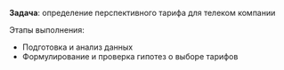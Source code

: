 <p><b>Задача</b>: определение перспективного тарифа для телеком компании
</p>

<p>Этапы выполнения:</p>
<ul>
  <li>Подготовка и анализ данных</li>
  <li>Формулирование и проверка гипотез о выборе тарифов </li>
</ul>

